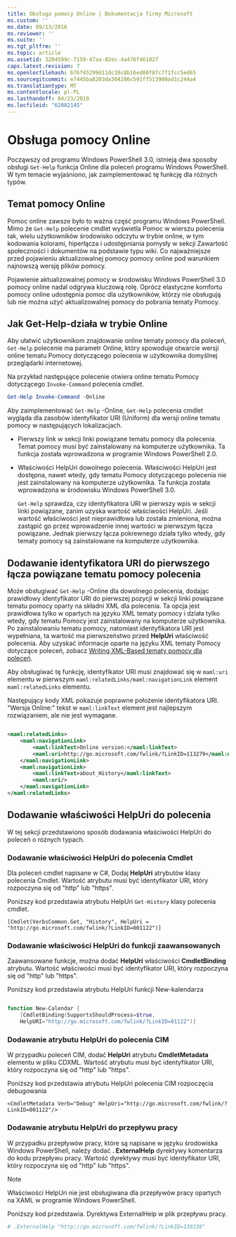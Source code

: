 ```yaml
---
title: Obsługa pomocy Online | Dokumentacja firmy Microsoft
ms.custom: ''
ms.date: 09/13/2016
ms.reviewer: ''
ms.suite: ''
ms.tgt_pltfrm: ''
ms.topic: article
ms.assetid: 3204599c-7159-47aa-82ec-4a476f461027
caps.latest.revision: 7
ms.openlocfilehash: b76f45299d11dc10c8b16ed80f87c7f1fcc5ed65
ms.sourcegitcommit: e7445ba8203da304286c591ff513900ad1c244a4
ms.translationtype: MT
ms.contentlocale: pl-PL
ms.lasthandoff: 04/23/2019
ms.locfileid: "62082145"
---
```

# <a name="supporting-online-help"></a>Obsługa pomocy Online

Począwszy od programu Windows PowerShell 3.0, istnieją dwa sposoby obsługi `Get-Help` funkcja Online dla poleceń programu Windows PowerShell. W tym temacie wyjaśniono, jak zaimplementować tę funkcję dla różnych typów.

## <a name="about-online-help"></a>Temat pomocy Online

Pomoc online zawsze było to ważna część programu Windows PowerShell. Mimo że `Get-Help` polecenie cmdlet wyświetla Pomoc w wierszu polecenia tak, wielu użytkowników środowisko odczytu w trybie online, w tym kodowania kolorami, hiperłącza i udostępniania pomysły w sekcji Zawartość społeczności i dokumentów na podstawie typu wiki. Co najważniejsze przed pojawieniu aktualizowalnej pomocy pomocy online pod warunkiem najnowszą wersję plików pomocy.

Pojawienie aktualizowalnej pomocy w środowisku Windows PowerShell 3.0 pomocy online nadal odgrywa kluczową rolę. Oprócz elastyczne komfortu pomocy online udostępnia pomoc dla użytkowników, którzy nie obsługują lub nie można użyć aktualizowalnej pomocy do pobrania tematy Pomocy.

## <a name="how-get-help--online-works"></a>Jak Get-Help-działa w trybie Online

Aby ułatwić użytkownikom znajdowanie online tematy pomocy dla poleceń, `Get-Help` polecenie ma parametr Online, który spowoduje otwarcie wersji online tematu Pomocy dotyczącego polecenia w użytkownika domyślnej przeglądarki internetowej.

Na przykład następujące polecenie otwiera online tematu Pomocy dotyczącego `Invoke-Command` polecenia cmdlet.

```powershell
Get-Help Invoke-Command -Online
```

Aby zaimplementować `Get-Help` -Online, `Get-Help` polecenia cmdlet wygląda dla zasobów identyfikator URI (Uniform) dla wersji online tematu pomocy w następujących lokalizacjach.

- Pierwszy link w sekcji linki powiązane tematu pomocy dla polecenia. Temat pomocy musi być zainstalowany na komputerze użytkownika. Ta funkcja została wprowadzona w programie Windows PowerShell 2.0.

- Właściwości HelpUri dowolnego polecenia. Właściwości HelpUri jest dostępna, nawet wtedy, gdy tematu Pomocy dotyczącego polecenia nie jest zainstalowany na komputerze użytkownika. Ta funkcja została wprowadzona w środowisku Windows PowerShell 3.0.

  `Get-Help` sprawdza, czy identyfikatora URI w pierwszy wpis w sekcji linki powiązane, zanim uzyska wartość właściwości HelpUri. Jeśli wartość właściwości jest nieprawidłowa lub została zmieniona, można zastąpić go przez wprowadzenie innej wartości w pierwszym łącza powiązane. Jednak pierwszy łącza pokrewnego działa tylko wtedy, gdy tematy pomocy są zainstalowane na komputerze użytkownika.

## <a name="adding-a-uri-to-the-first-related-link-of-a-command-help-topic"></a>Dodawanie identyfikatora URI do pierwszego łącza powiązane tematu pomocy polecenia

Może obsługiwać `Get-Help` -Online dla dowolnego polecenia, dodając prawidłowy identyfikator URI do pierwszej pozycji w sekcji linki powiązane tematu pomocy oparty na składni XML dla polecenia. Ta opcja jest prawidłowa tylko w opartych na języku XML tematy pomocy i działa tylko wtedy, gdy tematu Pomocy jest zainstalowany na komputerze użytkownika. Po zainstalowaniu tematu pomocy, natomiast identyfikatora URI jest wypełniana, ta wartość ma pierwszeństwo przed **HelpUri** właściwość polecenia. Aby uzyskać informacje oparte na języku XML tematy Pomocy dotyczące poleceń, zobacz [Writing XML-Based tematy pomocy dla poleceń](../help/writing-xml-based-help-topics-for-commands.md).

Aby obsługiwać tę funkcję, identyfikator URI musi znajdować się w `maml:uri` elementu w pierwszym `maml:relatedLinks/maml:navigationLink` element `maml:relatedLinks` elementu.

Następujący kody XML pokazuje poprawne położenie identyfikatora URI. "Wersja Online:" tekst w `maml:linkText` element jest najlepszym rozwiązaniem, ale nie jest wymagane.

```xml

<maml:relatedLinks>
    <maml:navigationLink>
        <maml:linkText>Online version:</maml:linkText>
        <maml:uri>http://go.microsoft.com/fwlink/?LinkID=113279</maml:uri>
    </maml:navigationLink>
    <maml:navigationLink>
        <maml:linkText>about_History</maml:linkText>
        <maml:uri/>
    </maml:navigationLink>
</maml:relatedLinks>
```

## <a name="adding-the-helpuri-property-to-a-command"></a>Dodawanie właściwości HelpUri do polecenia

W tej sekcji przedstawiono sposób dodawania właściwości HelpUri do poleceń o różnych typach.

### <a name="adding-a-helpuri-property-to-a-cmdlet"></a>Dodawanie właściwości HelpUri do polecenia Cmdlet

Dla poleceń cmdlet napisane w C#, Dodaj **HelpUri** atrybutów klasy polecenia Cmdlet. Wartość atrybutu musi być identyfikator URI, który rozpoczyna się od "http" lub "https".

Poniższy kod przedstawia atrybutu HelpUri `Get-History` klasy polecenia cmdlet.

```
[Cmdlet(VerbsCommon.Get, "History", HelpUri = "http://go.microsoft.com/fwlink/?LinkID=001122")]
```

### <a name="adding-a-helpuri-property-to-an-advanced-function"></a>Dodawanie właściwości HelpUri do funkcji zaawansowanych

Zaawansowane funkcje, można dodać **HelpUri** właściwości **CmdletBinding** atrybutu. Wartość właściwości musi być identyfikator URI, który rozpoczyna się od "http" lub "https".

Poniższy kod przedstawia atrybutu HelpUri funkcji New-kalendarza

```powershell

function New-Calendar {
    [CmdletBinding(SupportsShouldProcess=$true,
    HelpURI="http://go.microsoft.com/fwlink/?LinkID=01122")]
```

### <a name="adding-a-helpuri-attribute-to-a-cim-command"></a>Dodawanie atrybutu HelpUri do polecenia CIM

W przypadku poleceń CIM, dodać **HelpUri** atrybutu **CmdletMetadata** elementu w pliku CDXML. Wartość atrybutu musi być identyfikator URI, który rozpoczyna się od "http" lub "https".

Poniższy kod przedstawia atrybutu HelpUri polecenia CIM rozpoczęcia debugowania

```
<CmdletMetadata Verb="Debug" HelpUri="http://go.microsoft.com/fwlink/?LinkID=001122"/>
```

### <a name="adding-a-helpuri-attribute-to-a-workflow"></a>Dodawanie atrybutu HelpUri do przepływu pracy

W przypadku przepływów pracy, które są napisane w języku środowiska Windows PowerShell, należy dodać **. ExternalHelp** dyrektywy komentarza do kodu przepływu pracy. Wartość dyrektywy musi być identyfikator URI, który rozpoczyna się od "http" lub "https".

> [!NOTE]
> Właściwości HelpUri nie jest obsługiwana dla przepływów pracy opartych na XAML w programie Windows PowerShell.

Poniższy kod przedstawia. Dyrektywa ExternalHelp w plik przepływu pracy.

```powershell
# .ExternalHelp "http://go.microsoft.com/fwlink/?LinkID=138338"
```
